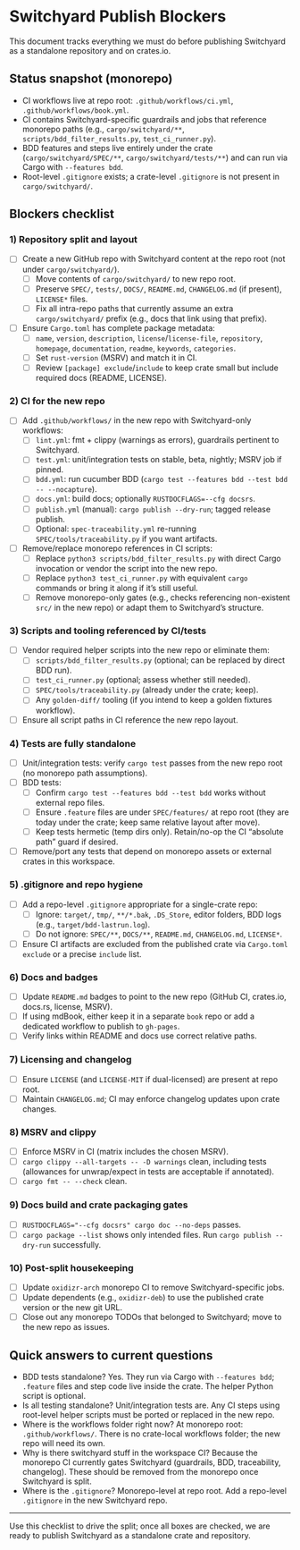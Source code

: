 # Switchyard Publish Blockers

This document tracks everything we must do before publishing Switchyard as a standalone repository and on crates.io.

## Status snapshot (monorepo)

- CI workflows live at repo root: `.github/workflows/ci.yml`, `.github/workflows/book.yml`.
- CI contains Switchyard-specific guardrails and jobs that reference monorepo paths (e.g., `cargo/switchyard/**`, `scripts/bdd_filter_results.py`, `test_ci_runner.py`).
- BDD features and steps live entirely under the crate (`cargo/switchyard/SPEC/**`, `cargo/switchyard/tests/**`) and can run via Cargo with `--features bdd`.
- Root-level `.gitignore` exists; a crate-level `.gitignore` is not present in `cargo/switchyard/`.

## Blockers checklist

### 1) Repository split and layout

- [ ] Create a new GitHub repo with Switchyard content at the repo root (not under `cargo/switchyard/`).
  - [ ] Move contents of `cargo/switchyard/` to new repo root.
  - [ ] Preserve `SPEC/`, `tests/`, `DOCS/`, `README.md`, `CHANGELOG.md` (if present), `LICENSE*` files.
  - [ ] Fix all intra-repo paths that currently assume an extra `cargo/switchyard/` prefix (e.g., docs that link using that prefix).
- [ ] Ensure `Cargo.toml` has complete package metadata:
  - [ ] `name`, `version`, `description`, `license`/`license-file`, `repository`, `homepage`, `documentation`, `readme`, `keywords`, `categories`.
  - [ ] Set `rust-version` (MSRV) and match it in CI.
  - [ ] Review `[package] exclude`/`include` to keep crate small but include required docs (README, LICENSE).

### 2) CI for the new repo

- [ ] Add `.github/workflows/` in the new repo with Switchyard-only workflows:
  - [ ] `lint.yml`: fmt + clippy (warnings as errors), guardrails pertinent to Switchyard.
  - [ ] `test.yml`: unit/integration tests on stable, beta, nightly; MSRV job if pinned.
  - [ ] `bdd.yml`: run cucumber BDD (`cargo test --features bdd --test bdd -- --nocapture`).
  - [ ] `docs.yml`: build docs; optionally `RUSTDOCFLAGS=--cfg docsrs`.
  - [ ] `publish.yml` (manual): `cargo publish --dry-run`; tagged release publish.
  - [ ] Optional: `spec-traceability.yml` re-running `SPEC/tools/traceability.py` if you want artifacts.
- [ ] Remove/replace monorepo references in CI scripts:
  - [ ] Replace `python3 scripts/bdd_filter_results.py` with direct Cargo invocation or vendor the script into the new repo.
  - [ ] Replace `python3 test_ci_runner.py` with equivalent `cargo` commands or bring it along if it’s still useful.
  - [ ] Remove monorepo-only gates (e.g., checks referencing non-existent `src/` in the new repo) or adapt them to Switchyard’s structure.

### 3) Scripts and tooling referenced by CI/tests

- [ ] Vendor required helper scripts into the new repo or eliminate them:
  - [ ] `scripts/bdd_filter_results.py` (optional; can be replaced by direct BDD run).
  - [ ] `test_ci_runner.py` (optional; assess whether still needed).
  - [ ] `SPEC/tools/traceability.py` (already under the crate; keep).
  - [ ] Any `golden-diff/` tooling (if you intend to keep a golden fixtures workflow).
- [ ] Ensure all script paths in CI reference the new repo layout.

### 4) Tests are fully standalone

- [ ] Unit/integration tests: verify `cargo test` passes from the new repo root (no monorepo path assumptions).
- [ ] BDD tests:
  - [ ] Confirm `cargo test --features bdd --test bdd` works without external repo files.
  - [ ] Ensure `.feature` files are under `SPEC/features/` at repo root (they are today under the crate; keep same relative layout after move).
  - [ ] Keep tests hermetic (temp dirs only). Retain/no-op the CI “absolute path” guard if desired.
- [ ] Remove/port any tests that depend on monorepo assets or external crates in this workspace.

### 5) .gitignore and repo hygiene

- [ ] Add a repo-level `.gitignore` appropriate for a single-crate repo:
  - [ ] Ignore: `target/`, `tmp/`, `**/*.bak`, `.DS_Store`, editor folders, BDD logs (e.g., `target/bdd-lastrun.log`).
  - [ ] Do not ignore: `SPEC/**`, `DOCS/**`, `README.md`, `CHANGELOG.md`, `LICENSE*`.
- [ ] Ensure CI artifacts are excluded from the published crate via `Cargo.toml` `exclude` or a precise `include` list.

### 6) Docs and badges

- [ ] Update `README.md` badges to point to the new repo (GitHub CI, crates.io, docs.rs, license, MSRV).
- [ ] If using mdBook, either keep it in a separate `book` repo or add a dedicated workflow to publish to `gh-pages`.
- [ ] Verify links within README and docs use correct relative paths.

### 7) Licensing and changelog

- [ ] Ensure `LICENSE` (and `LICENSE-MIT` if dual-licensed) are present at repo root.
- [ ] Maintain `CHANGELOG.md`; CI may enforce changelog updates upon crate changes.

### 8) MSRV and clippy

- [ ] Enforce MSRV in CI (matrix includes the chosen MSRV).
- [ ] `cargo clippy --all-targets -- -D warnings` clean, including tests (allowances for unwrap/expect in tests are acceptable if annotated).
- [ ] `cargo fmt -- --check` clean.

### 9) Docs build and crate packaging gates

- [ ] `RUSTDOCFLAGS="--cfg docsrs" cargo doc --no-deps` passes.
- [ ] `cargo package --list` shows only intended files. Run `cargo publish --dry-run` successfully.

### 10) Post-split housekeeping

- [ ] Update `oxidizr-arch` monorepo CI to remove Switchyard-specific jobs.
- [ ] Update dependents (e.g., `oxidizr-deb`) to use the published crate version or the new git URL.
- [ ] Close out any monorepo TODOs that belonged to Switchyard; move to the new repo as issues.

## Quick answers to current questions

- BDD tests standalone? Yes. They run via Cargo with `--features bdd`; `.feature` files and step code live inside the crate. The helper Python script is optional.
- Is all testing standalone? Unit/integration tests are. Any CI steps using root-level helper scripts must be ported or replaced in the new repo.
- Where is the workflows folder right now? At monorepo root: `.github/workflows/`. There is no crate-local workflows folder; the new repo will need its own.
- Why is there switchyard stuff in the workspace CI? Because the monorepo CI currently gates Switchyard (guardrails, BDD, traceability, changelog). These should be removed from the monorepo once Switchyard is split.
- Where is the `.gitignore`? Monorepo-level at repo root. Add a repo-level `.gitignore` in the new Switchyard repo.

---

Use this checklist to drive the split; once all boxes are checked, we are ready to publish Switchyard as a standalone crate and repository.
